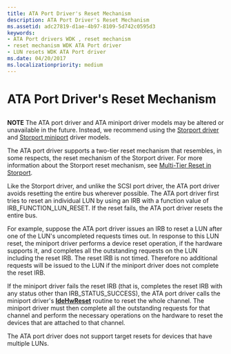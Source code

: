 ```yaml
---
title: ATA Port Driver's Reset Mechanism
description: ATA Port Driver's Reset Mechanism
ms.assetid: adc27819-d1ae-4b97-8109-5d742c0595d3
keywords:
- ATA Port drivers WDK , reset mechanism
- reset mechanism WDK ATA Port driver
- LUN resets WDK ATA Port driver
ms.date: 04/20/2017
ms.localizationpriority: medium
---
```


# ATA Port Driver's Reset Mechanism


## <span id="ddk_ata_port_drivers_reset_mechanism_kg"></span><span id="DDK_ATA_PORT_DRIVERS_RESET_MECHANISM_KG"></span>

**NOTE** The ATA port driver and ATA miniport driver models may be altered or unavailable in the future. Instead, we recommend using the [Storport driver](https://docs.microsoft.com/windows-hardware/drivers/storage/storport-driver) and [Storport miniport](./storport-miniport-drivers.md) driver models.



The ATA port driver supports a two-tier reset mechanism that resembles, in some respects, the reset mechanism of the Storport driver. For more information about the Storport reset mechanism, see [Multi-Tier Reset in Storport](multi-tier-reset-in-storport.md).

Like the Storport driver, and unlike the SCSI port driver, the ATA port driver avoids resetting the entire bus wherever possible. The ATA port driver first tries to reset an individual LUN by using an IRB with a function value of IRB\_FUNCTION\_LUN\_RESET. If the reset fails, the ATA port driver resets the entire bus.

For example, suppose the ATA port driver issues an IRB to reset a LUN after one of the LUN's uncompleted requests times out. In response to this LUN reset, the miniport driver performs a device reset operation, if the hardware supports it, and completes all the outstanding requests on the LUN including the reset IRB. The reset IRB is not timed. Therefore no additional requests will be issued to the LUN if the miniport driver does not complete the reset IRB.

If the miniport driver fails the reset IRB (that is, completes the reset IRB with any status other than IRB\_STATUS\_SUCCESS), the ATA port driver calls the miniport driver's [**IdeHwReset**](/windows-hardware/drivers/ddi/irb/nc-irb-ide_hw_reset) routine to reset the whole channel. The miniport driver must then complete all the outstanding requests for that channel and perform the necessary operations on the hardware to reset the devices that are attached to that channel.

The ATA port driver does not support target resets for devices that have multiple LUNs.

 

